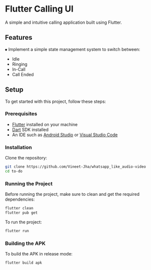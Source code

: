 # Flutter Calling UI

A simple and intuitive calling application built using Flutter.

## Features

⦁ Implement a simple state management system to switch between:
- Idle
- Ringing
- In-Call
- Call Ended

## Setup

To get started with this project, follow these steps:

### Prerequisites

- [Flutter](https://flutter.dev/docs/get-started/install) installed on your machine
- [Dart](https://dart.dev/get-dart) SDK installed
- An IDE such as [Android Studio](https://developer.android.com/studio) or [Visual Studio Code](https://code.visualstudio.com/)

### Installation

Clone the repository:

```sh
git clone https://github.com/Vineet-Jha/whatsapp_like_audio-video
cd to-do
```

### Running the Project

Before running the project, make sure to clean and get the required dependencies:

```sh
flutter clean
flutter pub get
```

To run the project:

```sh
flutter run
```

### Building the APK

To build the APK in release mode:

```sh
flutter build apk
```



